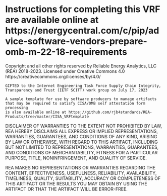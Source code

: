 <h1> Instructions for completing this VRF are available online at https://energycentral.com/c/pip/advice-software-vendors-prepare-omb-m-22-18-requirements </h1>
<p> 
	Copyright and all other rights reserved by Reliable Energy Analytics, LLC (REA) 2018-2023. 
	Licensed under Creative Commons 4.0 https://creativecommons.org/licenses/by/4.0/
	
	GIFTED to the Internet Engineering Task Force Supply Chain Integrity, Transparency and Trust (IETF SCITT) work group on July 17, 2023
	
	A sample template for use by software producers to manage artifacts that may be required to satisfy CISA/OMB self attestation form processing
	is also available online at https://github.com/rjb4standards/REA-Products/tree/master/CISA_VRFtemplate   

DISCLAIMER OF WARRANTIES
TO THE EXTENT NOT PROHIBITED BY LAW, REA HEREBY DISCLAIMS ALL EXPRESS OR IMPLIED REPRESENTATIONS, 
WARRANTIES, GUARANTEES, AND CONDITIONS OF ANY KIND, ARISING BY LAW OR OTHERWISE, WITH REGARD TO THIS ARTIFACT, 
INCLUDING BUT NOT LIMITED TO REPRESENTATIONS, WARRANTIES, GUARANTEES, AND CONDITIONS OF MERCHANTABILITY, 
FITNESS FOR A PARTICULAR PURPOSE, TITLE, NONINFRINGEMENT, AND QUALITY OF SERVICE.
 
REA MAKES NO REPRESENTATIONS OR WARRANTIES REGARDING THE CONTENT, EFFECTIVENESS, USEFULNESS, RELIABILITY, 
AVAILABILITY, TIMELINESS, QUALITY, SUITABILITY, ACCURACY OR COMPLETENESS OF THIS ARTIFACT OR THE 
RESULTS YOU MAY OBTAIN BY USING THE ARTIFACT OR THAT THE ARTIFACT WILL BE ERROR-FREE.
	
</p> 

